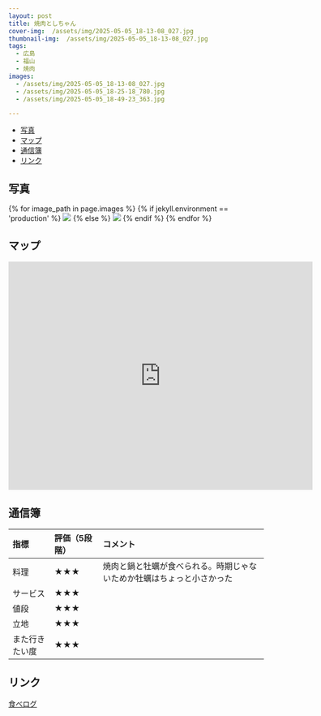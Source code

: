 ```yaml
---
layout: post
title: 焼肉としちゃん
cover-img:  /assets/img/2025-05-05_18-13-08_027.jpg
thumbnail-img:  /assets/img/2025-05-05_18-13-08_027.jpg
tags:
  - 広島
  - 福山
  - 焼肉
images:  
  - /assets/img/2025-05-05_18-13-08_027.jpg
  - /assets/img/2025-05-05_18-25-18_780.jpg
  - /assets/img/2025-05-05_18-49-23_363.jpg

---
```



<!-- TOC -->

- [写真](#写真)
- [マップ](#マップ)
- [通信簿](#通信簿)
- [リンク](#リンク)

<!-- /TOC -->

## 写真

{% for image_path in page.images %}
{% if jekyll.environment == 'production' %}
<img src="https://raw.githubusercontent.com/taira1117/fukuyama_izakaya/master/{{ image_path }}">
{% else %}
<img src="{{ image_path }}">
{% endif %}
{% endfor %}

## マップ

<iframe src="https://www.google.com/maps/embed?pb=!1m18!1m12!1m3!1d3288.649287240028!2d133.3646948!3d34.4864202!2m3!1f0!2f0!3f0!3m2!1i1024!2i768!4f13.1!3m3!1m2!1s0x3551110e4464ce89%3A0x5fabb93af3b0e836!2z54S86IKJ44Go44GX44Gh44KD44KT!5e0!3m2!1sja!2sjp!4v1746507678628!5m2!1sja!2sjp" width="600" height="450" style="border:0;" allowfullscreen="" loading="lazy" referrerpolicy="no-referrer-when-downgrade"></iframe>

## 通信簿

| 指標           | 評価（5段階） | コメント                                                               |
| :------------- | :------------ | :--------------------------------------------------------------------- |
| 料理           | ★★★        | 焼肉と鍋と牡蠣が食べられる。時期じゃないためか牡蠣はちょっと小さかった |
| サービス       | ★★★        |                                                                        |
| 値段           | ★★★        |                                                                        |
| 立地           | ★★★        |                                                                        |
| また行きたい度 | ★★★        |                                                                        |

## リンク

[食べログ](https://tabelog.com/hiroshima/A3403/A340301/34033156/)
